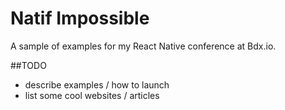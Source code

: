 # Natif Impossible

A sample of examples for my React Native conference at Bdx.io.

##TODO
- describe examples / how to launch
- list some cool websites / articles
